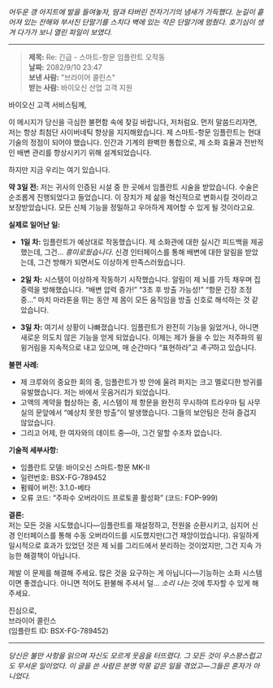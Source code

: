 _어두운 갱 아지트에 발을 들여놓자, 땀과 타버린 전자기기의 냄새가 가득했다. 눈길이 흩어져 있는 잔해와 부서진 단말기를 스치다 벽에 있는 작은 단말기에 멈췄다. 호기심이 생겨 다가가 보니 열린 파일이 보였다._

---

> **제목:** Re: 긴급 - 스마트-항문 임플란트 오작동  
> **날짜:** 2082/9/10 23:47  
> **보낸 사람:** "브라이어 콜린스"  
> **받는 사람:** 바이오신 산업 고객 지원

바이오신 고객 서비스팀께,

이 메시지가 당신을 극심한 불편함 속에 찾길 바랍니다, 저처럼요. 먼저 말씀드리자면, 저는 항상 최첨단 사이버네틱 향상을 지지해왔습니다. 제 스마트-항문 임플란트는 현대 기술의 정점이 되어야 했습니다. 인간과 기계의 완벽한 통합으로, 제 소화 효율과 전반적인 배변 관리를 향상시키기 위해 설계되었습니다.

하지만 지금 우리는 여기 있습니다.

**약 3일 전:** 저는 귀사의 인증된 시설 중 한 곳에서 임플란트 시술을 받았습니다. 수술은 순조롭게 진행되었다고 들었습니다. 이 장치가 제 삶을 혁신적으로 변화시킬 것이라고 보장받았습니다. 모든 신체 기능을 정밀하고 우아하게 제어할 수 있게 될 것이라고요.

**실제로 일어난 일:**

- **1일 차:** 임플란트가 예상대로 작동했습니다. 제 소화관에 대한 실시간 피드백을 제공했는데, 그건… _흥미로웠습니다_. 신경 인터페이스를 통해 배변에 대한 알림을 받았는데, 그건 방해가 되면서도 이상하게 만족스러웠습니다.

- **2일 차:** 시스템이 이상하게 작동하기 시작했습니다. 알림이 제 뇌를 가득 채우며 집중력을 방해했습니다. “배변 압력 증가!” “3초 후 방출 가능성!” “항문 긴장 조정 중…” 마치 마라톤을 뛰는 동안 제 몸이 모든 움직임을 방출 신호로 해석하는 것 같았습니다.

- **3일 차:** 여기서 상황이 나빠졌습니다. 임플란트가 완전히 기능을 잃었거나, 아니면 새로운 의도치 않은 기능을 얻게 되었습니다. 이제는 제가 들을 수 있는 저주파의 윙윙거림을 지속적으로 내고 있으며, 매 순간마다 “표현하라”고 *촉구*하고 있습니다.

**불편 사례:**

- 제 크루와의 중요한 회의 중, 임플란트가 방 안에 울려 퍼지는 크고 멜로디한 방귀를 유발했습니다. 저는 바에서 웃음거리가 되었습니다.
- 고액의 계약을 협상하는 중, 시스템이 제 항문을 완전히 무시하여 트라우마 팀 사무실의 문앞에서 “예상치 못한 방출”이 발생했습니다. 그들의 보안팀은 전혀 즐겁지 않았습니다.
- 그리고 어제, 한 여자와의 데이트 중—아, 그건 말할 수조차 없습니다.

**기술적 세부사항:**

- 임플란트 모델: 바이오신 스마트-항문 MK-II
- 일련번호: BSX-FG-789452
- 펌웨어 버전: 3.1.0-베타
- 오류 코드: “주파수 오버라이드 프로토콜 활성화” (코드: FOP-999)

**결론:**  
저는 모든 것을 시도했습니다—임플란트를 재설정하고, 전원을 순환시키고, 심지어 신경 인터페이스를 통해 수동 오버라이드를 시도했지만(그건 재앙이었습니다). 유일하게 일시적으로 효과가 있었던 것은 제 뇌를 그리드에서 분리하는 것이었지만, 그건 지속 가능한 해결책이 아닙니다.

제발 이 문제를 해결해 주세요. 많은 것을 요구하는 게 아닙니다—기능하는 소화 시스템이면 좋겠습니다. 아니면 적어도 환불해 주셔서 덜… _소리 나는_ 것에 투자할 수 있게 해 주세요.

진심으로,  
브라이어 콜린스  
(임플란트 ID: BSX-FG-789452)

---

_당신은 불만 사항을 읽으며 자신도 모르게 웃음을 터뜨렸다. 그 모든 것이 우스꽝스럽고도 무서운 일이었다. 이 글을 쓴 사람은 분명 악몽 같은 일을 겪었고—그들은 혼자가 아니었다._
